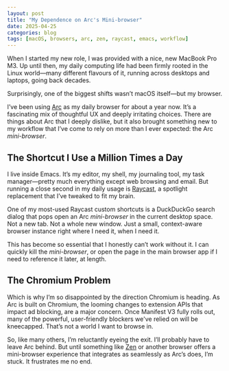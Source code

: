 ```yaml
---
layout: post
title: "My Dependence on Arc's Mini-browser"
date: 2025-04-25
categories: blog
tags: [macOS, browsers, arc, zen, raycast, emacs, workflow]
---
```


When I started my new role, I was provided with a nice,  new MacBook Pro M3. Up until then, my daily computing life had been firmly rooted in the Linux world—many different flavours of it, running across desktops and laptops, going back decades.

Surprisingly, one of the biggest shifts wasn’t macOS itself—but my browser.

I’ve been using [Arc](https://arc.net) as my daily browser for about a year now. It’s a fascinating mix of thoughtful UX and deeply irritating choices. There are things about Arc that I deeply dislike, but it also brought something new to my workflow that I’ve come to rely on more than I ever expected: the Arc *mini-browser*.

## The Shortcut I Use a Million Times a Day

I live inside Emacs. It’s my editor, my shell, my journaling tool, my task manager—pretty much everything except web browsing and email. But running a close second in my daily usage is [Raycast](https://www.raycast.com/), a spotlight replacement that I’ve tweaked to fit my brain.

One of my most-used Raycast custom shortcuts is a DuckDuckGo search dialog that pops open an Arc *mini-browser* in the current desktop space. Not a new tab. Not a whole new window. Just a small, context-aware browser instance right where I need it, when I need it.

This has become so essential that I honestly can’t work without it. I can quickly kill the *mini-browser*, or open the page
in the main browser app if I need to reference it later, at length.

## The Chromium Problem

Which is why I’m so disappointed by the direction Chromium is heading. As Arc is built on Chromium, the looming changes to extension APIs that impact ad blocking, are a major concern. Once Manifest V3 fully rolls out, many of the powerful, user-friendly blockers we've relied on will be kneecapped. That’s not a world I want to browse in.

So, like many others, I’m reluctantly eyeing the exit. I’ll probably have to leave Arc behind. But until something like [Zen](https://zen.haus/) or another browser offers a mini-browser experience that integrates as seamlessly as Arc’s does, I’m stuck. It frustrates me no end.

